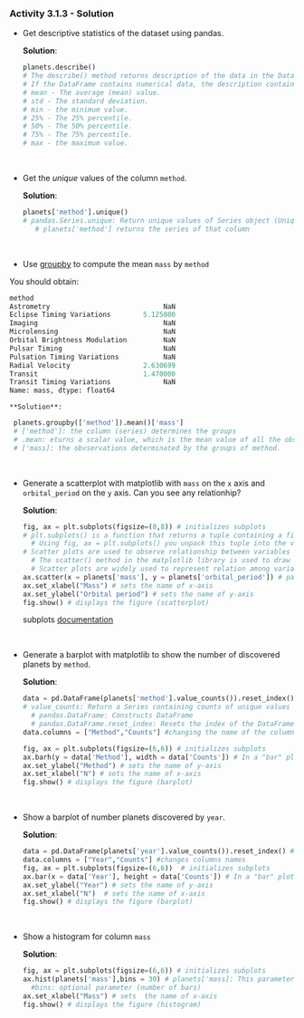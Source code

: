 ### Activity 3.1.3 - Solution

* Get descriptive statistics of the dataset using pandas.

    **Solution**:

    ```python
    planets.describe()
    # The describe() method returns description of the data in the DataFrame.
    # If the DataFrame contains numerical data, the description contains these information for each column:
    # mean - The average (mean) value.
    # std - The standard deviation.
    # min - the minimum value.
    # 25% - The 25% percentile.
    # 50% - The 50% percentile.
    # 75% - The 75% percentile.
    # max - the maximum value.
    ```

<br>

* Get the *unique* values of the column `method`.

    **Solution**:

    ```python
    planets['method'].unique()
    # pandas.Series.unique: Return unique values of Series object (Uniques are returned in order of appearance)
       # planets['method'] returns the series of that column
    ```

<br>

* Use [groupby](https://pandas.pydata.org/pandas-docs/stable/reference/api/pandas.DataFrame.groupby.html) to compute the mean `mass` by `method`

You should obtain:

```python
method
Astrometry                            NaN
Eclipse Timing Variations        5.125000
Imaging                               NaN
Microlensing                          NaN
Orbital Brightness Modulation         NaN
Pulsar Timing                         NaN
Pulsation Timing Variations           NaN
Radial Velocity                  2.630699
Transit                          1.470000
Transit Timing Variations             NaN
Name: mass, dtype: float64
```

    **Solution**:

```python
 planets.groupby(['method']).mean()['mass']
 # ['method']: the column (series) determines the groups
 # .mean: eturns a scalar value, which is the mean value of all the observations
 # ['mass]: the obvservations determinated by the groups of method.
```
<br>

* Generate a scatterplot with matplotlib with `mass` on the `x` axis and `orbital_period` on the `y` axis. Can you see any relationhip?

    **Solution**:

    ```python
    fig, ax = plt.subplots(figsize=(8,8)) # initializes subplots
    # plt.subplots() is a function that returns a tuple containing a figure and axes object(s).
      # Using fig, ax = plt.subplots() you unpack this tuple into the variables fig and ax
    # Scatter plots are used to observe relationship between variables and uses dots to represent the relationship between them.
      # The scatter() method in the matplotlib library is used to draw a scatter plot.
      # Scatter plots are widely used to represent relation among variables and how change in one affects the other. 
    ax.scatter(x = planets['mass'], y = planets['orbital_period']) # parameters x,y: arrays containing x-axis data and y-axis data
    ax.set_xlabel("Mass") # sets the name of x-axis
    ax.set_ylabel("Orbital period") # sets the name of y-axis
    fig.show() # displays the figure (scatterplot)
    ```
    subplots [documentation](https://matplotlib.org/3.5.0/api/_as_gen/matplotlib.pyplot.subplots.html)
<br>

* Generate a barplot with matplotlib to show the number of discovered planets by `method`.

    **Solution**:

    ```python
    data = pd.DataFrame(planets['method'].value_counts()).reset_index() 
    # value_counts: Return a Series containing counts of unique values
      # pandas.DataFrame: Constructs DataFrame
      # pandas.DataFrame.reset_index: Resets the index of the DataFrame, and use the default one instead
    data.columns = ["Method","Counts"] #changing the name of the columns
    
    fig, ax = plt.subplots(figsize=(6,6)) # initializes subplots
    ax.barh(y = data['Method'], width = data['Counts']) # In a "bar" plot the labels overlap each other. To prevent this, "barh" was used instead
    ax.set_ylabel("Method") # sets the name of y-axis
    ax.set_xlabel("N") # sets the name of x-axis
    fig.show() # displays the figure (barplot)
    ```
<br>

* Show a barplot of number planets discovered by `year`.

    **Solution**:

    ```python
    data = pd.DataFrame(planets['year'].value_counts()).reset_index() # constructin DataFrame
    data.columns = ["Year","Counts"] #changes columns names
    fig, ax = plt.subplots(figsize=(6,6))  # initializes subplots
    ax.bar(x = data['Year'], height = data['Counts']) # In a "bar" plot the labels overlap each other. To prevent this, "barh" was used instead
    ax.set_ylabel("Year") # sets the name of y-axis
    ax.set_xlabel("N")  # sets the name of x-axis
    fig.show() # displays the figure (barplot)
    ```
<br>

* Show a histogram for column `mass`

    **Solution**:

    ```python
    fig, ax = plt.subplots(figsize=(6,6)) # initializes subplots
    ax.hist(planets['mass'],bins = 30) # planets['mass]: This parameter are the sequence of data (x)
      #bins: optional parameter (number of bars)
    ax.set_xlabel("Mass") # sets  the name of x-axis
    fig.show() # displays the figure (histogram)
    ```
